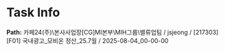 # Task Info

**Path:** 카페24(주)\본사사업장\[CG]MI본부\MIH그룹\밸류업팀 / jsjeong / [217303] [F01] 국내광고_모비온 정산_25.7월 / 2025-08-04_00-00-00

